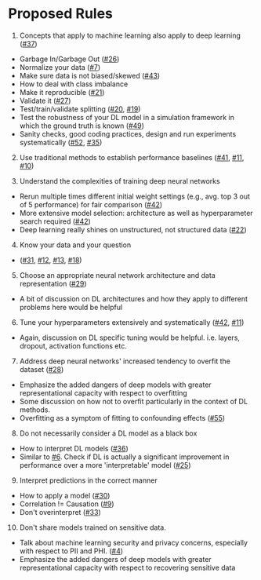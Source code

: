 # Proposed Rules

1. Concepts that apply to machine learning also apply to deep learning ([#37](https://github.com/Benjamin-Lee/deep-rules/issues/37))
  - Garbage In/Garbage Out ([#26](https://github.com/Benjamin-Lee/deep-rules/issues/26))
  - Normalize your data ([#7](https://github.com/Benjamin-Lee/deep-rules/issues/7))
  - Make sure data is not biased/skewed ([#43](https://github.com/Benjamin-Lee/deep-rules/issues/43))
  - How to deal with class imbalance
  - Make it reproducible ([#21](https://github.com/Benjamin-Lee/deep-rules/issues/21))
  - Validate it ([#27](https://github.com/Benjamin-Lee/deep-rules/issues/27))
  - Test/train/validate splitting ([#20](https://github.com/Benjamin-Lee/deep-rules/issues/20), [#19](https://github.com/Benjamin-Lee/deep-rules/issues/19))
  - Test the robustness of your DL model in a simulation framework in which the ground truth is known ([#49](https://github.com/Benjamin-Lee/deep-rules/issues/49))
  - Sanity checks, good coding practices, design and run experiments systematically ([#52](https://github.com/Benjamin-Lee/deep-rules/issues/52), [#35](https://github.com/Benjamin-Lee/deep-rules/issues/35))

2. Use traditional methods to establish performance baselines ([#41](https://github.com/Benjamin-Lee/deep-rules/issues/41), [#11](https://github.com/Benjamin-Lee/deep-rules/issues/11), [#10](https://github.com/Benjamin-Lee/deep-rules/issues/10))

3. Understand the complexities of training deep neural networks
  - Rerun multiple times different initial weight settings (e.g., avg. top 3 out of 5 performance) for fair comparison ([#42](https://github.com/Benjamin-Lee/deep-rules/issues/42))
  - More extensive model selection: architecture as well as hyperparameter search required ([#42](https://github.com/Benjamin-Lee/deep-rules/issues/42))
  - Deep learning really shines on unstructured, not structured data ([#22](https://github.com/Benjamin-Lee/deep-rules/issues/22))

4. Know your data and your question
  - ([#31](https://github.com/Benjamin-Lee/deep-rules/issues/31), [#12](https://github.com/Benjamin-Lee/deep-rules/issues/12), [#13](https://github.com/Benjamin-Lee/deep-rules/issues/13),  [#18](https://github.com/Benjamin-Lee/deep-rules/issues/18))

5. Choose an appropriate neural network architecture and data representation ([#29](https://github.com/Benjamin-Lee/deep-rules/issues/29))
  - A bit of discussion on DL architectures and how they apply to different problems here would be helpful

6. Tune your hyperparameters extensively and systematically ([#42](https://github.com/Benjamin-Lee/deep-rules/issues/42), [#11](https://github.com/Benjamin-Lee/deep-rules/issues/11))
  - Again, discussion on DL specific tuning would be helpful. i.e. layers, dropout, activation functions etc.

7. Address deep neural networks' increased tendency to overfit the dataset ([#28](https://github.com/Benjamin-Lee/deep-rules/issues/28))
  - Emphasize the added dangers of deep models with greater representational capacity with respect to overfitting
  - Some discussion on how not to overfit particularly in the context of DL methods.
  - Overfitting as a symptom of fitting to confounding effects ([#55](https://github.com/Benjamin-Lee/deep-rules/issues/55))

8. Do not necessarily consider a DL model as a black box
  - How to interpret DL models ([#36](https://github.com/Benjamin-Lee/deep-rules/issues/36))
  - Similar to [#6](https://github.com/Benjamin-Lee/deep-rules/issues/6). Check if DL is actually a significant improvement in performance over a more 'interpretable' model ([#25](https://github.com/Benjamin-Lee/deep-rules/issues/25))

9. Interpret predictions in the correct manner
  - How to apply a model ([#30](https://github.com/Benjamin-Lee/deep-rules/issues/30))
  - Correlation != Causation ([#9](https://github.com/Benjamin-Lee/deep-rules/issues/9))
  - Don't overinterpret ([#33](https://github.com/Benjamin-Lee/deep-rules/issues/33))

10. Don't share models trained on sensitive data.
  - Talk about machine learning security and privacy concerns, especially with respect to PII and PHI. ([#4](https://github.com/Benjamin-Lee/deep-rules/issues/4))
  - Emphasize the added dangers of deep models with greater representational capacity with respect to recovering sensitive data
